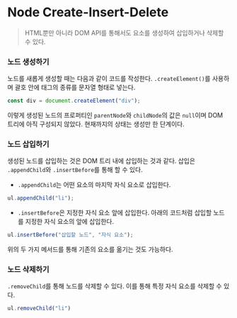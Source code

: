 # Node Create-Insert-Delete

> HTML뿐만 아니라 DOM API를 통해서도 요소를 생성하여 삽입하거나 삭제할 수 있다.



### 노드 생성하기

노드를 새롭게 생성할 때는 다음과 같이 코드를 작성한다. `.createElement()`를 사용하며 괄호 안에 태그의 종류를 문자열 형태로 넣는다. 

```javascript
const div = document.createElement("div");
```

이렇게 생성된 노드의 프로퍼티인 `parentNode`와 `childNode`의 값은 `null`이며 DOM 트리에 아직 구성되지 않았다. 현재까지의 상태는 생성만 한 단계이다.



### 노드 삽입하기

생성된 노드를 삽입하는 것은 DOM 트리 내에 삽입하는 것과 같다. 삽입은 `.appendChild`와 `.insertBefore`를 통해 할 수 있다.

- `.appendChild`는 어떤 요소의 마지막 자식 요소로  삽입한다.

```javascript
ul.appendChild("li");
```

- `.insertBefore`은 지정한 자식 요소 앞에 삽입한다. 아래의 코드처럼 삽입할 노드를 지정한 자식 요소의 앞에 삽입한다.

```javascript
ul.insertBefore("삽입할 노드", "자식 요소");
```

위의 두 가지 메서드를 통해 기존의 요소를 옮기는 것도 가능하다.



### 노드 삭제하기

`.removeChild`를 통해 노드를 삭제할 수 있다. 이를 통해 특정 자식 요소를 삭제할 수 있다.

```javascript
ul.removeChild("li")
```

